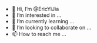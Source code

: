 - 👋 Hi, I’m @EricYiJia
- 👀 I’m interested in ...
- 🌱 I’m currently learning ...
- 💞️ I’m looking to collaborate on ...
- 📫 How to reach me ...

<!---
EricYiJia/EricYiJia is a ✨ special ✨ repository because its `README.md` (this file) appears on your GitHub profile.
You can click the Preview link to take a look at your changes.
--->
